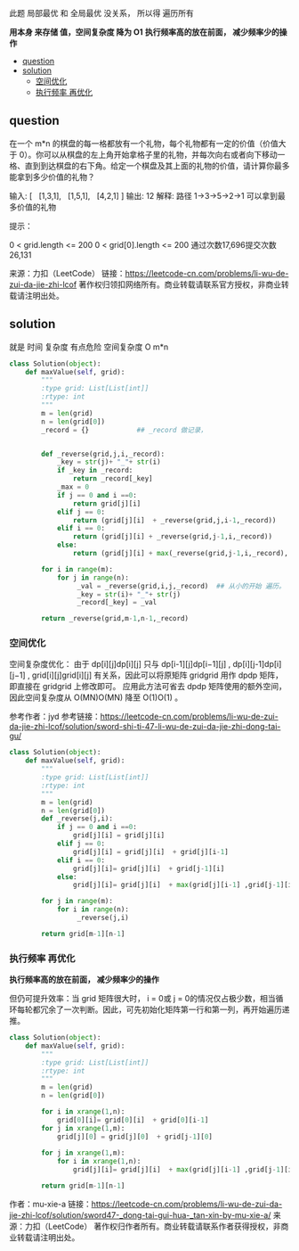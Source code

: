 此题  局部最优 和 全局最优 没关系， 所以得 遍历所有

**用本身 来存储 值，空间复杂度 降为 O1**
**执行频率高的放在前面， 减少频率少的操作**
<!-- TOC -->

- [question](#question)
- [solution](#solution)
    - [空间优化](#%E7%A9%BA%E9%97%B4%E4%BC%98%E5%8C%96)
    - [执行频率 再优化](#%E6%89%A7%E8%A1%8C%E9%A2%91%E7%8E%87-%E5%86%8D%E4%BC%98%E5%8C%96)

<!-- /TOC -->

## question
在一个 m*n 的棋盘的每一格都放有一个礼物，每个礼物都有一定的价值（价值大于 0）。你可以从棋盘的左上角开始拿格子里的礼物，并每次向右或者向下移动一格、直到到达棋盘的右下角。给定一个棋盘及其上面的礼物的价值，请计算你最多能拿到多少价值的礼物？


输入: 
[
  [1,3,1],
  [1,5,1],
  [4,2,1]
]
输出: 12
解释: 路径 1→3→5→2→1 可以拿到最多价值的礼物
 

提示：

0 < grid.length <= 200
0 < grid[0].length <= 200
通过次数17,696提交次数26,131

来源：力扣（LeetCode）
链接：https://leetcode-cn.com/problems/li-wu-de-zui-da-jie-zhi-lcof
著作权归领扣网络所有。商业转载请联系官方授权，非商业转载请注明出处。

## solution
就是 时间 复杂度 有点危险
空间复杂度 O m*n


```py
class Solution(object):
    def maxValue(self, grid):
        """
        :type grid: List[List[int]]
        :rtype: int
        """
        m = len(grid)
        n = len(grid[0])
        _record = {}            ## _record 做记录， 


        def _reverse(grid,j,i,_record):
            _key = str(j)+ "_"+ str(i)
            if _key in _record:
                return _record[_key]
            _max = 0
            if j == 0 and i ==0:
                return grid[j][i] 
            elif j == 0:
                return (grid[j][i]  + _reverse(grid,j,i-1,_record))
            elif i == 0:
                return (grid[j][i] + _reverse(grid,j-1,i,_record))
            else:
                return (grid[j][i] + max(_reverse(grid,j-1,i,_record), _reverse(grid,j,i-1,_record)))

        for i in range(m):
            for j in range(n):
                 _val = _reverse(grid,i,j,_record)  ## 从小的开始 遍历。
                 _key = str(i)+ "_"+ str(j)
                 _record[_key] = _val

        return _reverse(grid,m-1,n-1,_record)
```       

### 空间优化

空间复杂度优化：
由于 dp[i][j]dp[i][j] 只与 dp[i-1][j]dp[i−1][j] , dp[i][j-1]dp[i][j−1] , grid[i][j]grid[i][j] 有关系，因此可以将原矩阵 gridgrid 用作 dpdp 矩阵，即直接在 gridgrid 上修改即可。
应用此方法可省去 dpdp 矩阵使用的额外空间，因此空间复杂度从 O(MN)O(MN) 降至 O(1)O(1) 。

参考作者：jyd
参考链接：https://leetcode-cn.com/problems/li-wu-de-zui-da-jie-zhi-lcof/solution/sword-shi-ti-47-li-wu-de-zui-da-jie-zhi-dong-tai-gu/

```py
class Solution(object):
    def maxValue(self, grid):
        """
        :type grid: List[List[int]]
        :rtype: int
        """
        m = len(grid)
        n = len(grid[0])
        def _reverse(j,i):
            if j == 0 and i ==0:
                grid[j][i] = grid[j][i] 
            elif j == 0:
                grid[j][i] = grid[j][i]  + grid[j][i-1]
            elif i == 0:
                grid[j][i]= grid[j][i]  + grid[j-1][i]
            else:
                grid[j][i]= grid[j][i]  + max(grid[j][i-1] ,grid[j-1][i])

        for j in range(m):
            for i in range(n):
                 _reverse(j,i)

        return grid[m-1][n-1]
```

### 执行频率 再优化
**执行频率高的放在前面， 减少频率少的操作**

但仍可提升效率：当 grid 矩阵很大时， i = 0或 j = 0的情况仅占极少数，相当循环每轮都冗余了一次判断。因此，可先初始化矩阵第一行和第一列，再开始遍历递推。

```py
class Solution(object):
    def maxValue(self, grid):
        """
        :type grid: List[List[int]]
        :rtype: int
        """
        m = len(grid)
        n = len(grid[0])

        for i in xrange(1,n):
            grid[0][i]= grid[0][i]  + grid[0][i-1]
        for j in xrange(1,m):
            grid[j][0] = grid[j][0]  + grid[j-1][0]
        
        for j in xrange(1,m):
            for i in xrange(1,n):
                grid[j][i]= grid[j][i]  + max(grid[j][i-1] ,grid[j-1][i])

        return grid[m-1][n-1]
```
作者：mu-xie-a
链接：https://leetcode-cn.com/problems/li-wu-de-zui-da-jie-zhi-lcof/solution/sword47-_dong-tai-gui-hua-_tan-xin-by-mu-xie-a/
来源：力扣（LeetCode）
著作权归作者所有。商业转载请联系作者获得授权，非商业转载请注明出处。